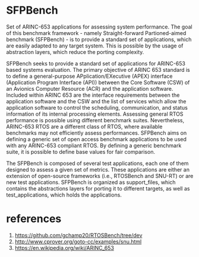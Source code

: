 # SFPBench
Set of ARINC-653 applications for assessing system performance. The goal of this benchmark framework - namely Straight-forward Partioned-aimed benchmark (SFPBench) -  is to provide a standard set of applications, which are easily adapted to any target system. This is possible by the usage of abstraction layers, which reduce the porting complexity. 

SFPBench seeks to provide a standard set of applications for ARINC-653 based systems evaluation. The primary objective of ARINC 653 standard is to define a general-purpose APplication/EXecutive (APEX) interface (Application Program Interface (API)) between the Core Software (CSW) of an Avionics Computer Resource (ACR) and the application software. Included within ARINC 653 are the interface requirements between the application software and the CSW and the list of services which allow the application software to control the scheduling, communication, and status information of its internal processing elements. Assessing general RTOS performance is possible using different benchmark suites. Nevertheless, ARINC-653 RTOS are a different class of RTOS, where available benchmarks may not efficiently assess performances. SFPBench aims on defining a generic set of open access benchmark applications to be used with any ARINC-653 compliant RTOS. By defining a generic benchmark suite, it is possible to define base values for fair comparison.

The SFPBench is composed of several test applications, each one of them designed to assess a given set of metrics. These applications are either an extension of open-source frameworks (i.e., RTOSBench and SNU-RT) or are new test applications. SFPBench is organized as support_files, which contains the abstractions layers for porting it to different targets, as well as test_applications, which holds the applications. 

# references
  1. https://github.com/gchamp20/RTOSBench/tree/dev 
  2. http://www.cprover.org/goto-cc/examples/snu.html
  3. https://en.wikipedia.org/wiki/ARINC_653
